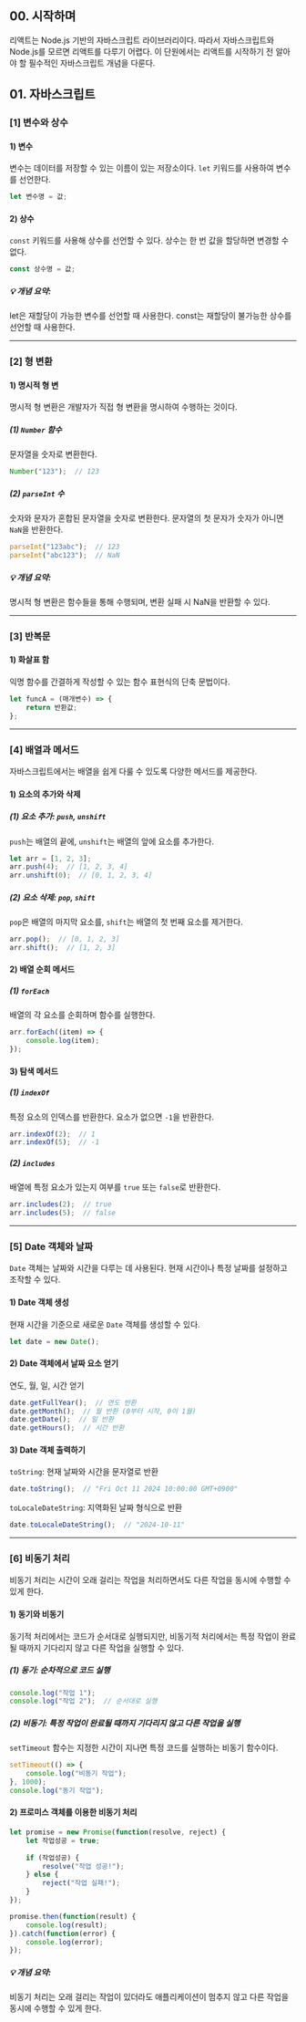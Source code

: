 ## 00. 시작하며
리액트는 Node.js 기반의 자바스크립트 라이브러리이다. 따라서 자바스크립트와 Node.js를 모르면 리액트를 다루기 어렵다. 이 단원에서는 리액트를 시작하기 전 알아야 할 필수적인 자바스크립트 개념을 다룬다.

## 01. 자바스크립트

### [1] 변수와 상수

#### 1) 변수
변수는 데이터를 저장할 수 있는 이름이 있는 저장소이다. `let` 키워드를 사용하여 변수를 선언한다.

```javascript
let 변수명 = 값;
```

#### 2) 상수
`const` 키워드를 사용해 상수를 선언할 수 있다. 상수는 한 번 값을 할당하면 변경할 수 없다.

```javascript
const 상수명 = 값;
```

##### 💡 개념 요약:

let은 재할당이 가능한 변수를 선언할 때 사용한다.
const는 재할당이 불가능한 상수를 선언할 때 사용한다.

***

### [2] 형 변환

#### 1) 명시적 형 변
명시적 형 변환은 개발자가 직접 형 변환을 명시하여 수행하는 것이다.

##### (1) `Number` 함수
문자열을 숫자로 변환한다.

```javascript
Number("123");  // 123
```

##### (2) `parseInt` 수
숫자와 문자가 혼합된 문자열을 숫자로 변환한다. 문자열의 첫 문자가 숫자가 아니면 `NaN`을 반환한다.

```javascript
parseInt("123abc");  // 123
parseInt("abc123");  // NaN
```

##### 💡 개념 요약:

명시적 형 변환은 함수들을 통해 수행되며, 변환 실패 시 NaN을 반환할 수 있다.

***

### [3] 반복문

#### 1) 화살표 함
익명 함수를 간결하게 작성할 수 있는 함수 표현식의 단축 문법이다.

```javascript
let funcA = (매개변수) => {
    return 반환값;
};
```

***

### [4] 배열과 메서드
자바스크립트에서는 배열을 쉽게 다룰 수 있도록 다양한 메서드를 제공한다.

#### 1) 요소의 추가와 삭제

##### (1) 요소 추가: `push`, `unshift`
`push`는 배열의 끝에, `unshift`는 배열의 앞에 요소를 추가한다.

```javascript
let arr = [1, 2, 3];
arr.push(4);  // [1, 2, 3, 4]
arr.unshift(0);  // [0, 1, 2, 3, 4]
```

##### (2) 요소 삭제: `pop`, `shift`
`pop`은 배열의 마지막 요소를, `shift`는 배열의 첫 번째 요소를 제거한다.

```javascript
arr.pop();  // [0, 1, 2, 3]
arr.shift();  // [1, 2, 3]
```

#### 2) 배열 순회 메서드

##### (1) `forEach`
배열의 각 요소를 순회하며 함수를 실행한다.

```javascript
arr.forEach((item) => {
    console.log(item);
});
```

#### 3) 탐색 메서드

##### (1) `indexOf`
특정 요소의 인덱스를 반환한다. 요소가 없으면 `-1`을 반환한다.

```javascript
arr.indexOf(2);  // 1
arr.indexOf(5);  // -1
```

##### (2) `includes`
배열에 특정 요소가 있는지 여부를 `true` 또는 `false`로 반환한다.

```javascript
arr.includes(2);  // true
arr.includes(5);  // false
```

***

### [5] Date 객체와 날짜
`Date` 객체는 날짜와 시간을 다루는 데 사용된다. 현재 시간이나 특정 날짜를 설정하고 조작할 수 있다.

#### 1) Date 객체 생성
현재 시간을 기준으로 새로운 `Date` 객체를 생성할 수 있다.

```javascript
let date = new Date();
```

#### 2) Date 객체에서 날짜 요소 얻기
연도, 월, 일, 시간 얻기

```javascript
date.getFullYear();  // 연도 반환
date.getMonth();  // 월 반환 (0부터 시작, 0이 1월)
date.getDate();  // 일 반환
date.getHours();  // 시간 반환
```

#### 3) Date 객체 출력하기

`toString`: 현재 날짜와 시간을 문자열로 반환

```javascript
date.toString();  // "Fri Oct 11 2024 10:00:00 GMT+0900"
```

`toLocaleDateString`: 지역화된 날짜 형식으로 반환
```javascript
date.toLocaleDateString();  // "2024-10-11"
```

***

### [6] 비동기 처리
비동기 처리는 시간이 오래 걸리는 작업을 처리하면서도 다른 작업을 동시에 수행할 수 있게 한다.

#### 1) 동기와 비동기
동기적 처리에서는 코드가 순서대로 실행되지만, 비동기적 처리에서는 특정 작업이 완료될 때까지 기다리지 않고 다른 작업을 실행할 수 있다.

##### (1) 동기: 순차적으로 코드 실행

```javascript
console.log("작업 1");
console.log("작업 2");  // 순서대로 실행
```

##### (2) 비동기: 특정 작업이 완료될 때까지 기다리지 않고 다른 작업을 실행
`setTimeout` 함수는 지정한 시간이 지나면 특정 코드를 실행하는 비동기 함수이다.
```javascript
setTimeout(() => {
    console.log("비동기 작업");
}, 1000);
console.log("동기 작업");
```

#### 2) 프로미스 객체를 이용한 비동기 처리

```javascript
let promise = new Promise(function(resolve, reject) {
    let 작업성공 = true;
    
    if (작업성공) {
        resolve("작업 성공!");
    } else {
        reject("작업 실패!");
    }
});

promise.then(function(result) {
    console.log(result);
}).catch(function(error) {
    console.log(error);
});
```

##### 💡 개념 요약:

비동기 처리는 오래 걸리는 작업이 있더라도 애플리케이션이 멈추지 않고 다른 작업을 동시에 수행할 수 있게 한다.
